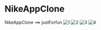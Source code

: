 # NikeAppClone
NikeAppClone ==> justForfun
![1](https://github.com/Bilalhassan679/NikeAppClone/assets/59788048/ec07a877-a40a-4886-9bcd-78a2dac3e4bc)
![2](https://github.com/Bilalhassan679/NikeAppClone/assets/59788048/93b9aa3b-7077-477b-9bbe-ee7bee81e436)
![3](https://github.com/Bilalhassan679/NikeAppClone/assets/59788048/eae877b1-7e7b-47b5-835e-d877f258c8c7)
![4](https://github.com/Bilalhassan679/NikeAppClone/assets/59788048/8f07c887-997d-4047-8d3a-7520a0aa2e47)
